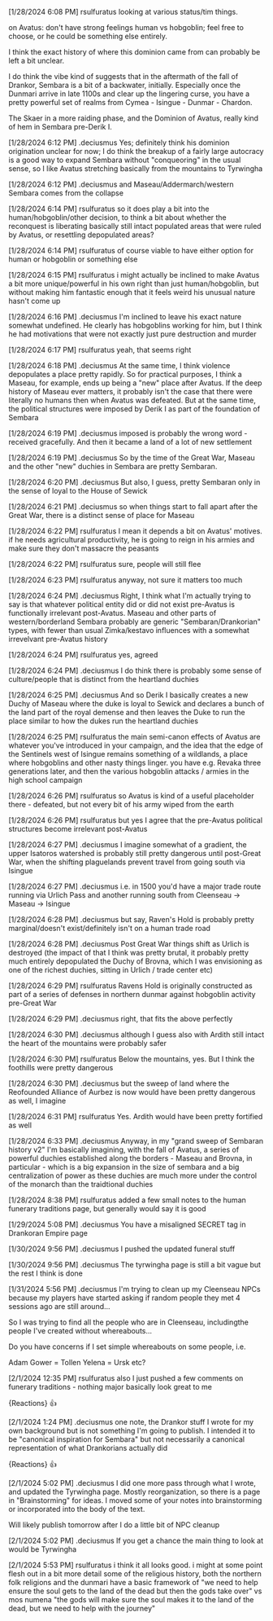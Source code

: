 [1/28/2024 6:08 PM] rsulfuratus
looking at various status/tim things. 

on Avatus: don't have strong feelings human vs hobgoblin; feel free to choose, or he could be something else entirely. 

I think the exact history of where this dominion came from can probably be left a bit unclear. 

I do think the vibe kind of suggests that in the aftermath of the fall of Drankor, Sembara is a bit of a backwater, initially. Especially once the Dunmari arrive in late 1100s and clear up the lingering curse, you have a pretty powerful set of realms from Cymea - Isingue - Dunmar - Chardon. 

The Skaer in a more raiding phase, and the Dominion of Avatus, really kind of hem in Sembara pre-Derik I.


[1/28/2024 6:12 PM] .deciusmus
Yes; definitely think his dominion origination unclear for now; I do think the breakup of a fairly large autocracy is a good way to expand Sembara without "conqueoring" in the usual sense, so I like Avatus stretching basically from the mountains to Tyrwingha


[1/28/2024 6:12 PM] .deciusmus
and Maseau/Addermarch/western Sembara comes from the collapse


[1/28/2024 6:14 PM] rsulfuratus
so it does play a bit into the human/hobgoblin/other decision, to think a bit about whether the reconquest is liberating basically still intact populated areas that were ruled by Avatus, or resettling depopulated areas?


[1/28/2024 6:14 PM] rsulfuratus
of course viable to have either option for human or hobgoblin or something else


[1/28/2024 6:15 PM] rsulfuratus
i might actually be inclined to make Avatus a bit more unique/powerful in his own right than just human/hobgoblin, but without making him fantastic enough that it feels weird his unusual nature hasn't come up


[1/28/2024 6:16 PM] .deciusmus
I'm inclined to leave his exact nature somewhat undefined. He clearly has hobgoblins working for him, but I think he had motivations that were not exactly just pure destruction and murder


[1/28/2024 6:17 PM] rsulfuratus
yeah, that seems right


[1/28/2024 6:18 PM] .deciusmus
At the same time, I think violence depopulates a place pretty rapidly.  So for practical purposes, I think a Maseau, for example, ends up being a "new" place after Avatus. If the deep history of Maseau ever matters, it probably isn't the case that there were literally no humans then when Avatus was defeated. But at the same time, the political structures were imposed by Derik I as part of the foundation of Sembara


[1/28/2024 6:19 PM] .deciusmus
imposed is probably the wrong word - received gracefully. And then it became a land of a lot of new settlement


[1/28/2024 6:19 PM] .deciusmus
So by the time of the Great War, Maseau and the other "new" duchies in Sembara are pretty Sembaran.


[1/28/2024 6:20 PM] .deciusmus
But also, I guess, pretty Sembaran only in the sense of loyal to the House of Sewick


[1/28/2024 6:21 PM] .deciusmus
so when things start to fall apart after the Great War, there is a distinct sense of place for Maseau


[1/28/2024 6:22 PM] rsulfuratus
I mean it depends a bit on Avatus' motives. if he needs agricultural productivity, he is going to reign in his armies and make sure they don't massacre the peasants


[1/28/2024 6:22 PM] rsulfuratus
sure, people will still flee


[1/28/2024 6:23 PM] rsulfuratus
anyway, not sure it matters too much


[1/28/2024 6:24 PM] .deciusmus
Right, I think what I'm actually trying to say is that whatever political entity did or did not exist pre-Avatus is functionally irrelevant post-Avatus. Maseau and other parts of western/borderland Sembara probably are generic "Sembaran/Drankorian" types, with fewer than usual Zimka/kestavo influences with a somewhat irrevelvant pre-Avatus history


[1/28/2024 6:24 PM] rsulfuratus
yes, agreed


[1/28/2024 6:24 PM] .deciusmus
I do think there is probably some sense of culture/people that is distinct from the heartland duchies


[1/28/2024 6:25 PM] .deciusmus
And so Derik I basically creates a new Duchy of Maseau where the duke is loyal to Sewick and declares a bunch of the land part of the royal demense and then leaves the Duke to run the place similar to how the dukes run the heartland duchies


[1/28/2024 6:25 PM] rsulfuratus
the main semi-canon effects of Avatus are whatever you've introduced in your campaign, and the idea that the edge of the Sentinels west of Isingue remains something of a wildlands, a place where hobgoblins and other nasty things linger. you have e.g. Revaka three generations later, and then the various hobgoblin attacks / armies in the high school campaign


[1/28/2024 6:26 PM] rsulfuratus
so Avatus is kind of a useful placeholder there - defeated, but not every bit of his army wiped from the earth


[1/28/2024 6:26 PM] rsulfuratus
but yes I agree that the pre-Avatus political structures become irrelevant post-Avatus


[1/28/2024 6:27 PM] .deciusmus
I imagine somewhat of a gradient, the upper Isatoros watershed is probably still pretty dangerous until post-Great War, when the shifting plaguelands prevent travel from going south via Isingue


[1/28/2024 6:27 PM] .deciusmus
i.e. in 1500 you'd have a major trade route running via Urlich Pass and another running south from Cleenseau -> Maseau -> Isingue


[1/28/2024 6:28 PM] .deciusmus
but say, Raven's Hold is probably pretty marginal/doesn't exist/definitely isn't on a human trade road


[1/28/2024 6:28 PM] .deciusmus
Post Great War things shift as Urlich is destroyed (the impact of that I think was pretty brutal, it probably pretty much entirely depopulated the Duchy of Brovna, which I was envisioning as one of the richest duchies, sitting in Urlich / trade center  etc)


[1/28/2024 6:29 PM] rsulfuratus
Ravens Hold is originally constructed as part of a series of defenses in northern dunmar against hobgoblin activity pre-Great War


[1/28/2024 6:29 PM] .deciusmus
right, that fits the above perfectly


[1/28/2024 6:30 PM] .deciusmus
although I guess also with Ardith still intact the heart of the mountains were probably safer


[1/28/2024 6:30 PM] rsulfuratus
Below the mountains, yes. But I think the foothills were pretty dangerous


[1/28/2024 6:30 PM] .deciusmus
but the sweep of land where the Reofounded Alliance of Aurbez is now would have been pretty dangerous as well, I imagine


[1/28/2024 6:31 PM] rsulfuratus
Yes. Ardith would have been pretty fortified as well


[1/28/2024 6:33 PM] .deciusmus
Anyway, in my "grand sweep of Sembaran history v2" I'm basically imagining, with the fall of Avatus, a series of powerful duchies established along the borders - Maseau and Brovna, in particular - which is a big expansion in the size of sembara and a big centralization of power as these duchies are much more under the control of the monarch than the traidtional duchies


[1/28/2024 8:38 PM] rsulfuratus
added a few small notes to the human funerary traditions page, but generally would say it is good


[1/29/2024 5:08 PM] .deciusmus
You have a misaligned SECRET tag in Drankoran Empire page


[1/30/2024 9:56 PM] .deciusmus
I pushed the updated funeral stuff


[1/30/2024 9:56 PM] .deciusmus
The tyrwingha page is still a bit vague but the rest I think is done


[1/31/2024 5:56 PM] .deciusmus
I'm trying to clean up my Cleenseau NPCs because my players have started asking if random people they met 4 sessions ago are still around...

So I was trying to find all the people who are in Cleenseau, includingthe people I've created without whereabouts...

Do you have concerns if I set simple whereabouts on some people, i.e. 

Adam Gower = Tollen
Yelena = Ursk
etc?



[2/1/2024 12:35 PM] rsulfuratus
also I just pushed a few comments on funerary traditions - nothing major basically look great to me

{Reactions}
👍

[2/1/2024 1:24 PM] .deciusmus
one note, the Drankor stuff I wrote for my own background but is not something I'm going to publish. I intended it to be "canonical inspiration for Sembara" but not necessarily a canonical representation of what Drankorians actually did

{Reactions}
👍

[2/1/2024 5:02 PM] .deciusmus
I did one more pass through what I wrote, and updated the Tyrwingha page. Mostly reorganization, so there is a page in "Brainstorming" for ideas. I moved some of your notes into brainstorming or incorporated into the body of the text.

Will likely publish tomorrow after I do a little bit of NPC cleanup


[2/1/2024 5:02 PM] .deciusmus
If you get a chance the main thing to look at would be Tyrwingha


[2/1/2024 5:53 PM] rsulfuratus
i think it all looks good. i might at some point flesh out in a bit more detail some of the religious history, both the northern folk religions and the dunmari have a basic framework of "we need to help ensure the soul gets to the land of the dead but then the gods take over" vs mos numena "the gods will make sure the soul makes it to the land of the dead, but we need to help with the journey"
